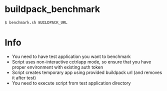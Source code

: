 buildpack_benchmark
===================

~~~bash
$ benchmark.sh BUILDPACK_URL
~~~

# Info

* You need to have test application you want to benchmark
* Script uses non-interactive cctrlapp mode, so ensure that you have proper environment with existing auth token
* Script creates temporary app using provided buildpack url (and removes it after test)
* You need to execute script from test application directory


